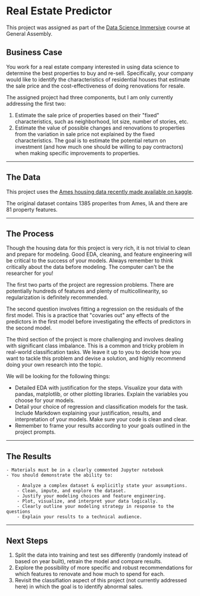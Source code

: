 # Real Estate Predictor
This project was assigned as part of the <a href="https://generalassemb.ly/education/data-science-immersive">Data Science Immersive</a> course at General Assembly.  

## Business Case

You work for a real estate company interested in using data science to determine the best properties to buy and re-sell. Specifically, your company would like to identify the characteristics of residential houses that estimate the sale price and the cost-effectiveness of doing renovations for resale.

The assigned project had three components, but I am only currently addressing the first two:

1. Estimate the sale price of properties based on their "fixed" characteristics, such as neighborhood, lot size, number of stories, etc.
1. Estimate the value of possible changes and renovations to properties from the variation in sale price not explained by the fixed characteristics. The goal is to estimate the potential return on investment (and how much one should be willing to pay contractors) when making specific improvements to properties.

---

## The Data
This project uses the [Ames housing data recently made available on kaggle](https://www.kaggle.com/c/house-prices-advanced-regression-techniques).

The original dataset contains 1385 properites from Ames, IA and there are 81 property features.

---

## The Process

Though the housing data for this project is very rich, it is not trivial to clean and prepare for modeling. Good EDA, cleaning, and feature engineering will be critical to the success of your models. Always remember to think critically about the data before modeling. The computer can't be the researcher for you!

The first two parts of the project are regression problems. There are potentially hundreds of features and plenty of multicollinearity, so regularization is definitely recommended.

The second question involves fitting a regression on the residuals of the first model. This is a practice that "covaries out" any effects of the predictors in the first model before investigating the effects of predictors in the second model.

The third section of the project is more challenging and involves dealing with significant class imbalance. This is a common and tricky problem in real-world classification tasks. We leave it up to you to decide how you want to tackle this problem and devise a solution, and highly recommend doing your own research into the topic.

We will be looking for the following things:

- Detailed EDA with justification for the steps. Visualize your data with pandas, matplotlib, or other plotting libraries. Explain the variables you choose for your models.
- Detail your choice of regression and classification models for the task. Include Markdown explaining your justification, results, and interpretation of your models. Make sure your code is clean and clear.
- Remember to frame your results according to your goals outlined in the project prompts.

---

## The Results

```
- Materials must be in a clearly commented Jupyter notebook
- You should demonstrate the ability to:

    - Analyze a complex dataset & explicitly state your assumptions.
    - Clean, impute, and explore the dataset.
    - Justify your modeling choices and feature engineering.
    - Plot, visualize, and interpret your data logically.
    - Clearly outline your modeling strategy in response to the questions
    - Explain your results to a technical audience.
```
---

## Next Steps

1. Split the data into training and test ses differently (randomly instead of based on year built), retrain the model and compare results.
1. Explore the possibility of more specific and robust recommendations for which features to renovate and how much to spend for each.
1. Revisit the classifiation aspect of this project (not currently addressed here) in which the goal is to identify abnormal sales. 
